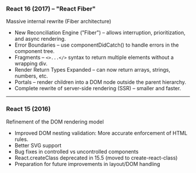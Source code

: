 ### React 16 (2017) – "React Fiber"

Massive internal rewrite (Fiber architecture)

- New Reconciliation Engine ("Fiber") – allows interruption, prioritization, and async rendering.
- Error Boundaries – use componentDidCatch() to handle errors in the component tree.
- Fragments – ```<>...</>``` syntax to return multiple elements without a wrapping div.
- Render Return Types Expanded – can now return arrays, strings, numbers, etc.
- Portals – render children into a DOM node outside the parent hierarchy.
- Complete rewrite of server-side rendering (SSR) – smaller and faster.

---

### React 15 (2016)

Refinement of the DOM rendering model

- Improved DOM nesting validation: More accurate enforcement of HTML rules.
- Better SVG support
- Bug fixes in controlled vs uncontrolled components
- React.createClass deprecated in 15.5 (moved to create-react-class)
- Preparation for future improvements in layout/DOM handling